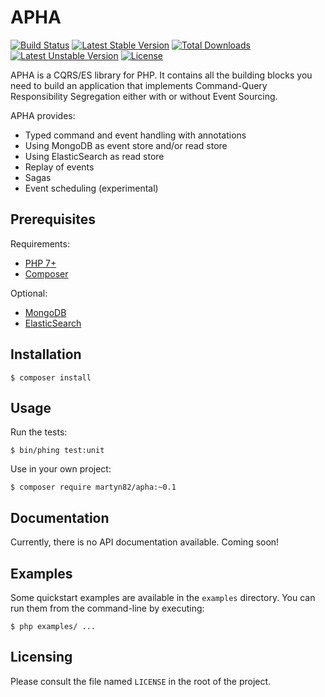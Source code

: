 [PHP 7+]: (http://php.net)
[Composer]: (https://getcomposer.net)
[MongoDB]: (https://www.mongodb.org)
[ElasticSearch]: (https://www.elastic.co/products/elasticsearch)

APHA
====

[![Build Status](https://travis-ci.org/martyn82/apha.svg?branch=master)](https://travis-ci.org/martyn82/apha)
[![Latest Stable Version](https://poser.pugx.org/martyn82/apha/v/stable)](https://packagist.org/packages/martyn82/apha) [![Total Downloads](https://poser.pugx.org/martyn82/apha/downloads)](https://packagist.org/packages/martyn82/apha) [![Latest Unstable Version](https://poser.pugx.org/martyn82/apha/v/unstable)](https://packagist.org/packages/martyn82/apha) [![License](https://poser.pugx.org/martyn82/apha/license)](https://packagist.org/packages/martyn82/apha)

APHA is a CQRS/ES library for PHP. It contains all the building blocks
you need to build an application that implements Command-Query Responsibility
Segregation either with or without Event Sourcing.

APHA provides:
* Typed command and event handling with annotations
* Using MongoDB as event store and/or read store
* Using ElasticSearch as read store
* Replay of events
* Sagas
* Event scheduling (experimental)

## Prerequisites

Requirements:
* [PHP 7+]
* [Composer]

Optional:
* [MongoDB]
* [ElasticSearch]

## Installation

```
$ composer install
```

## Usage

Run the tests:
```
$ bin/phing test:unit
```

Use in your own project:
```
$ composer require martyn82/apha:~0.1
```

## Documentation

Currently, there is no API documentation available. Coming soon!

## Examples

Some quickstart examples are available in the `examples` directory.
You can run them from the command-line by executing:

```
$ php examples/ ...
```

## Licensing
Please consult the file named `LICENSE` in the root of the project.
